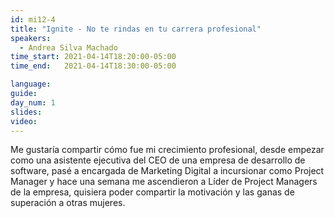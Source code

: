 ```yaml
---
id: mi12-4
title: "Ignite - No te rindas en tu carrera profesional"
speakers:
  - Andrea Silva Machado
time_start: 2021-04-14T18:20:00-05:00
time_end:   2021-04-14T18:30:00-05:00

language: 
guide:
day_num: 1
slides: 
video: 
---
```


Me gustaría compartir cómo fue mi crecimiento profesional, desde empezar como una asistente ejecutiva del CEO de una empresa de desarrollo de software, pasé a encargada de Marketing Digital a incursionar como Project Manager y hace una semana me ascendieron a Líder de Project Managers de la empresa, quisiera poder compartir la motivación y las ganas de superación a otras mujeres.